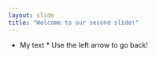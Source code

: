 ```yaml
---
layout: slide
title: "Welcome to our second slide!"
---
```

* My text *
Use the left arrow to go back!
